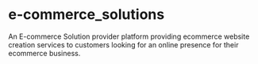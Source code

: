# e-commerce_solutions
An E-commerce Solution provider platform providing ecommerce website creation services to customers looking for an online presence for their ecommerce business.
